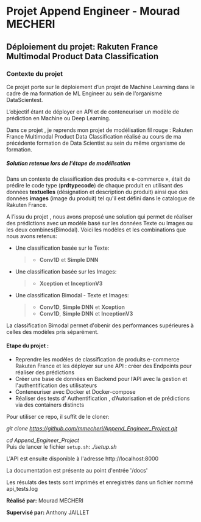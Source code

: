 # Projet Append Engineer - Mourad MECHERI
## Déploiement du projet: Rakuten France Multimodal Product Data Classification
 
 
### Contexte du projet

Ce projet porte sur le déploiement d’un projet de Machine Learning dans le cadre de ma formation de ML Engineer au sein de l’organisme DataScientest. 

L’objectif étant de déployer en API et de conteneuriser un modèle de prédiction en Machine ou Deep Learning. 

Dans ce projet , je reprends mon projet de modélisation fil rouge : Rakuten France Multimodal Product Data Classification réalisé au cours de ma précédente formation de Data Scientist au sein du même organisme de formation. 

##### Solution retenue lors de l'étape de modélisation

Dans un contexte de classification des produits « e-commerce », était de prédire le code type (**prdtypecode**) de chaque produit en utilisant des données **textuelles** (désignation et description du produit) ainsi que des données **images** (image du produit) tel qu'il est défini dans le catalogue de Rakuten France.


A l’issu du projet , nous avons proposé une solution qui permet de réaliser des prédictions avec un modèle basé sur les données Texte ou Images ou les deux combines(Bimodal). 
Voici les modèles et les combinations que nous avons retenus:

-	Une classification basée sur le Texte: 
     >- **Conv1D** et **Simple DNN**
     
-	Une classification basée sur les Images: 
	 >-  **Xception** et **InceptionV3**
-	Une classification Bimodal - Texte et Images:

     >- **Conv1D**, **Simple DNN** et **Xception**  
     >- **Conv1D**, **Simple DNN** et **InceptionV3**
     
La classification Bimodal permet d'obenir des performances supérieures à celles des modèles pris séparément.

#### Etape du projet  :
-	Reprendre les modèles de classification de produits e-commerce Rakuten France et les déployer sur une API :  créer des Endpoints pour réaliser des prédictions
-	Créer une base de données en Backend pour l’API avec la gestion et l'authentification des utilisateurs 
-	Conteneuriser avec Docker et Docker-compose
-	Réaliser des tests  d’ Authentification , d’Autorisation  et de prédictions via des containers distincts



Pour utiliser ce repo, il suffit de le cloner: 

*git clone https://github.com/mmecheri/Append_Engineer_Project.git*

*cd Append_Engineer_Project* </br>
Puis de lancer le fichier `setup.sh`: *./setup.sh* </br> 

L'API est ensuite disponible à l'adresse http://localhost:8000

La documentation est présente au point d'entrée '/docs'

Les résulats des tests sont imprimés et enregistrés dans un fichier nommé api_tests.log 


**Réalisé par:** 
  Mourad MECHERI

**Supervisé par:**
  Anthony JAILLET

